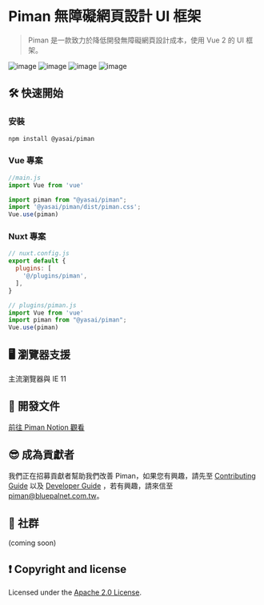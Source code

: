 # Piman 無障礙網頁設計 UI 框架
> Piman 是一款致力於降低開發無障礙網頁設計成本，使用 Vue 2 的 UI 框架。

![image](https://badgen.net/badge/vue/2.x/green) ![image](https://badgen.net/badge/npm/v16/red) ![image](https://badgen.net/badge/license/Apache-2.0/orange) ![image](https://badgen.net/badge/PRs/welcome/green) 

## 🛠 快速開始

### 安裝
```bash
npm install @yasai/piman
```

### Vue 專案
```js
//main.js
import Vue from 'vue'

import piman from "@yasai/piman";
import '@yasai/piman/dist/piman.css';
Vue.use(piman)
```

### Nuxt 專案
```js
// nuxt.config.js
export default {
  plugins: [
    '@/plugins/piman',
  ],
}

// plugins/piman.js
import Vue from 'vue'
import piman from "@yasai/piman";
Vue.use(piman)
```

## 🖥 瀏覽器支援
主流瀏覽器與 IE 11


## 📖 開發文件
[前往 Piman Notion 觀看](https://piman.notion.site/Piman-6389e4787ceb405abe42ffb37cfe1ca4)

## 😎 成為貢獻者
我們正在招募貢獻者幫助我們改善 Piman，如果您有興趣，請先至 [Contributing Guide](https://github.com/ya-sai/piman/blob/main/.github/CONTRIBUTING.md) 以及 [Developer Guide](https://piman.notion.site/Contributors-Piman-4d5c910dfbee4066b455cb07d0684af8) ，若有興趣，請來信至 [piman@bluepalnet.com.tw](mailto:piman@bluepalnet.com.tw)。

## 💬 社群
(coming soon)

## ❗ Copyright and license 
Licensed under the [Apache 2.0 License](https://github.com/ya-sai/piman/blob/main/LICENSE).
